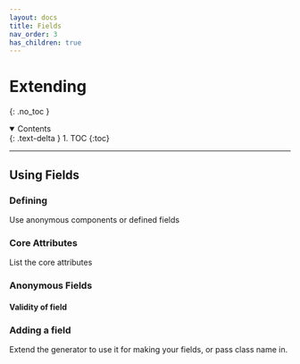 ```yaml
---
layout: docs
title: Fields
nav_order: 3
has_children: true
---
```



# Extending
{: .no_toc }

<details open markdown="block">
  <summary>
    Contents
  </summary>
  {: .text-delta }
1. TOC
{:toc}
</details>

---

## Using Fields

### Defining
Use anonymous components or defined fields

### Core Attributes

List the core attributes

### Anonymous Fields

#### Validity of field

### Adding a field

Extend the generator to use it for making your fields, or pass class name in.
